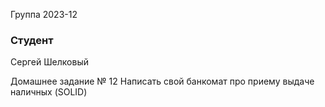 Группа 2023-12

### Студент
Сергей Шелковый

Домашнее задание № 12
Написать свой банкомат про приему выдаче наличных (SOLID)

